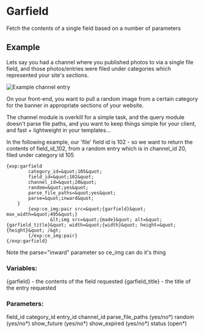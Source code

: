 # Garfield

Fetch the contents of a single field based on a number of parameters

## Example

Lets say you had a channel where you published photos to via a single file field, and those photos/entries were filed under categories which represented your site's sections.

![Example channel entry](http://iain.co.nz/dev/garfield.png)

On your front-end, you want to pull a random image from a certain category for the banner in appropriate sections of your website. 

The channel module is overkill for a simple task, and the query module doesn't parse file paths, and you want to keep things simple for your client, and fast + lightweight in your templates...

In the following example, our 'file' field id is 102 - so we want to return the contents of field_id_102, from a random entry which is in channel_id 20, filed under category id 105

	{exp:garfield 
	        category_id=&quot;105&quot; 
	        field_id=&quot;102&quot;
	        channel_id=&quot;20&quot;
	        random=&quot;yes&quot; 
	        parse_file_paths=&quot;yes&quot;
	        parse=&quot;inward&quot;
	    }
	        {exp:ce_img:pair src=&quot;{garfield}&quot; max_width=&quot;495&quot;}
	                &lt;img src=&quot;{made}&quot; alt=&quot;{garfield_title}&quot; width=&quot;{width}&quot; height=&quot;{height}&quot; /&gt;
	        {/exp:ce_img:pair}
	{/exp:garfield}

Note the parse=&quot;inward&quot; parameter so ce_img can do it's thing

### Variables:

{garfield} - the contents of the field requested
{garfield_title} - the title of the entry requested

### Parameters:

field_id
category_id
entry_id
channel_id
parse_file_paths (yes/no*)
random 			(yes/no*)
show_future 	(yes/no*)
show_expired 	(yes/no*)
status 			(open*)

